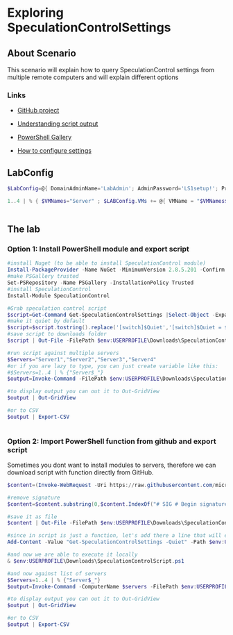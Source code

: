# Exploring SpeculationControlSettings

## About Scenario
This scenario will explain how to query SpeculationControl settings from multiple remote computers and will explain different options

### Links

* [GitHub project](https://github.com/Microsoft/SpeculationControl)

* [Understanding script output](https://support.microsoft.com/en-us/help/4074629/understanding-the-output-of-get-speculationcontrolsettings-powershell)

* [PowerShell Gallery](https://www.powershellgallery.com/packages/SpeculationControl/)

* [How to configure settings](https://support.microsoft.com/en-us/help/4073119/protect-against-speculative-execution-side-channel-vulnerabilities-in)

## LabConfig

```PowerShell
$LabConfig=@{ DomainAdminName='LabAdmin'; AdminPassword='LS1setup!'; Prefix = 'WSLab2019-'; SwitchName = 'LabSwitch'; DCEdition='4' ; Internet=$true ;AdditionalNetworksConfig=@(); VMs=@()}

1..4 | % { $VMNames="Server" ; $LABConfig.VMs += @{ VMName = "$VMNames$_" ; Configuration = 'Simple' ; ParentVHD = 'Win2019Core_G2.vhdx' ; MemoryStartupBytes= 512MB } }
 
```

## The lab

### Option 1: Install PowerShell module and export script

```PowerShell
#install Nuget (to be able to install SpeculationControl module)
Install-PackageProvider -Name NuGet -MinimumVersion 2.8.5.201 -Confirm:$false -Force
#make PSGallery trusted
Set-PSRepository -Name PSGallery -InstallationPolicy Trusted
#install SpeculationControl
Install-Module SpeculationControl

#Grab speculation control script
$script=Get-Command Get-SpeculationControlSettings |Select-Object -ExpandProperty ScriptBlock
#make it quiet by default
$script=$script.tostring().replace('[switch]$Quiet','[switch]$Quiet = $true')
#save script to downloads folder
$script | Out-File -FilePath $env:USERPROFILE\Downloads\SpeculationControlScript.ps1

#run script against multiple servers
$Servers="Server1","Server2","Server3","Server4" 
#or if you are lazy to type, you can just create variable like this:
#$Servers=1..4 | % {"Server$_"}
$output=Invoke-Command -FilePath $env:USERPROFILE\Downloads\SpeculationControlScript.ps1 -ComputerName $Servers

#to display output you can out it to Out-GridView
$output | Out-GridView

#or to CSV
$output | Export-CSV
 
```

### Option 2: Import PowerShell function from github and export script

Sometimes you dont want to install modules to servers, therefore we can download script with function directly from GitHub.

```PowerShell
$content=(Invoke-WebRequest -Uri https://raw.githubusercontent.com/microsoft/SpeculationControl/master/SpeculationControl.psm1 -UseBasicParsing).Content

#remove signature
$content=$content.substring(0,$content.IndexOf("# SIG # Begin signature block"))

#save it as file
$content | Out-File -FilePath $env:USERPROFILE\Downloads\SpeculationControlScript.ps1 -Force

#since in script is just a function, let's add there a line that will execute the function
Add-Content -Value "Get-SpeculationControlSettings -Quiet" -Path $env:USERPROFILE\Downloads\SpeculationControlScript.ps1

#and now we are able to execute it locally
& $env:USERPROFILE\Downloads\SpeculationControlScript.ps1

#and now against list of servers
$Servers=1..4 | % {"Server$_"}
$output=Invoke-Command -ComputerName $servers -FilePath $env:USERPROFILE\Downloads\SpeculationControlScript.ps1

#to display output you can out it to Out-GridView
$output | Out-GridView

#or to CSV
$output | Export-CSV
 
```